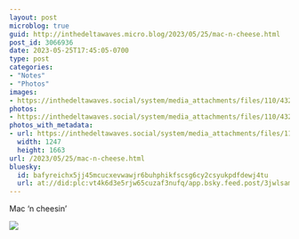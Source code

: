 ```yaml
---
layout: post
microblog: true
guid: http://inthedeltawaves.micro.blog/2023/05/25/mac-n-cheese.html
post_id: 3066936
date: 2023-05-25T17:45:05-0700
type: post
categories:
- "Notes"
- "Photos"
images:
- https://inthedeltawaves.social/system/media_attachments/files/110/432/216/854/485/870/original/525fb247c05c6a48.jpeg
photos:
- https://inthedeltawaves.social/system/media_attachments/files/110/432/216/854/485/870/original/525fb247c05c6a48.jpeg
photos_with_metadata:
- url: https://inthedeltawaves.social/system/media_attachments/files/110/432/216/854/485/870/original/525fb247c05c6a48.jpeg
  width: 1247
  height: 1663
url: /2023/05/25/mac-n-cheese.html
bluesky:
  id: bafyreichx5jj45mcucxevwawjr6buhphikfscsg6cy2csyukpdfdewj4tu
  url: at://did:plc:vt4k6d3e5rjw65cuzaf3nufq/app.bsky.feed.post/3jwlsamllqc2g
---
```

<p>Mac ‘n cheesin’</p><p><img src="https://inthedeltawaves.social/system/media_attachments/files/110/432/216/854/485/870/original/525fb247c05c6a48.jpeg">
